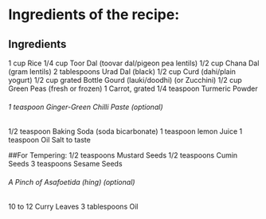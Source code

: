 # Ingredients of the recipe:

## Ingredients
1 cup Rice
1/4 cup Toor Dal (toovar dal/pigeon pea lentils)
1/2 cup Chana Dal (gram lentils)
2 tablespoons Urad Dal (black)
1/2 cup Curd (dahi/plain yogurt)
1/2 cup grated Bottle Gourd  (lauki/doodhi) (or Zucchini)
1/2 cup Green Peas (fresh or frozen)
1 Carrot, grated
1/4 teaspoon Turmeric Powder

###### 1 teaspoon Ginger-Green Chilli Paste                      (optional)

1/2 teaspoon Baking Soda (soda bicarbonate)
1 teaspoon lemon Juice
1 teaspoon Oil
Salt to taste

##For Tempering:
1/2 teaspoons Mustard Seeds
1/2 teaspoons Cumin Seeds
3 teaspoons Sesame Seeds
###### A Pinch of Asafoetida (hing)                                (optional)
10 to 12 Curry Leaves
3 tablespoons Oil